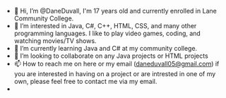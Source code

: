 - 👋 Hi, I’m @DaneDuvall, I'm 17 years old and currently enrolled in Lane Community College.
- 👀 I’m interested in Java, C#, C++, HTML, CSS, and many other programming languages. I like to play video games, coding, and watching movies/TV shows.
- 🌱 I’m currently learning Java and C# at my community college.
- 💞️ I’m looking to collaborate on any Java projects or HTML projects 
- 📫 How to reach me on here or my email (daneduvall05@gmail.com) if you are interested in having on a project or are intrested in one of my own, please feel free to contact me via my email.
- 
